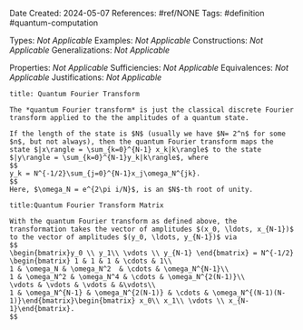 Date Created: 2024-05-07
References: #ref/NONE
Tags: #definition #quantum-computation 

Types: <i>Not Applicable</i>
Examples: <i>Not Applicable</i>
Constructions: <i>Not Applicable</i>
Generalizations: <i>Not Applicable</i>

Properties: <i>Not Applicable</i>
Sufficiencies: <i>Not Applicable</i>
Equivalences: <i>Not Applicable</i>
Justifications: <i>Not Applicable</i>

```ad-definition
title: Quantum Fourier Transform

The *quantum Fourier transform* is just the classical discrete Fourier transform applied to the the amplitudes of a quantum state.

If the length of the state is $N$ (usually we have $N= 2^n$ for some $n$, but not always), then the quantum Fourier transform maps the state $|x\rangle = \sum_{k=0}^{N-1} x_k|k\rangle$ to the state $|y\rangle = \sum_{k=0}^{N-1}y_k|k\rangle$, where
$$
y_k = N^{-1/2}\sum_{j=0}^{N-1}x_j\omega_N^{jk}.
$$
Here, $\omega_N = e^{2\pi i/N}$, is an $N$-th root of unity.

```

```ad-definition
title:Quantum Fourier Transform Matrix

With the quantum Fourier transform as defined above, the transformation takes the vector of amplitudes $(x_0, \ldots, x_{N-1})$ to the vector of amplitudes $(y_0, \ldots, y_{N-1})$ via
$$
\begin{bmatrix}y_0 \\ y_1\\ \vdots \\ y_{N-1} \end{bmatrix} = N^{-1/2} \begin{bmatrix} 1 & 1 & 1 & \cdots & 1\\
1 & \omega_N & \omega_N^2  & \cdots & \omega_N^{N-1}\\
1 & \omega_N^2 & \omega_N^4 & \cdots & \omega_N^{2(N-1)}\\
\vdots & \vdots & \vdots & &\vdots\\
1 & \omega_N^{N-1} & \omega_N^{2(N-1)} & \cdots & \omega_N^{(N-1)(N-1)}\end{bmatrix}\begin{bmatrix} x_0\\ x_1\\ \vdots \\ x_{N-1}\end{bmatrix}.
$$
```
